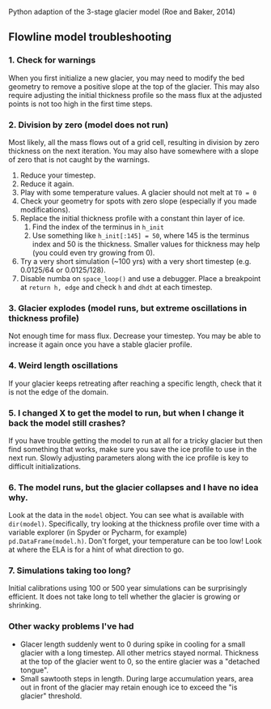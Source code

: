 Python adaption of the 3-stage glacier model (Roe and Baker, 2014)

## Flowline model troubleshooting
### 1. Check for warnings
When you first initialize a new glacier, you may need to modify the bed geometry to remove a positive slope at the top of the glacier. This may also require adjusting the initial thickness profile so the mass flux at the adjusted points is not too high in the first time steps.

### 2. Division by zero (model does not run)
Most likely, all the mass flows out of a grid cell, resulting in division by zero thickness on the next iteration. You may also have somewhere with a slope of zero that is not caught by the warnings.
1. Reduce your timestep.
2. Reduce it again.
3. Play with some temperature values. A glacier should not melt at `T0 = 0`
4. Check your geometry for spots with zero slope (especially if you made modifications).
5. Replace the initial thickness profile with a constant thin layer of ice.
   1. Find the index of the terminus in `h_init`
   2. Use something like `h_init[:145] = 50`, where 145 is the terminus index and 50 is the thickness. Smaller values for thickness may help (you could even try growing from 0).
6. Try a very short simulation (~100 yrs) with a very short timestep (e.g. 0.0125/64 or 0.0125/128).
7. Disable numba on `space_loop()` and use a debugger. Place a breakpoint at `return h, edge` and check `h` and `dhdt` at each timestep.

### 3. Glacier explodes (model runs, but extreme oscillations in thickness profile)
Not enough time for mass flux. Decrease your timestep. You may be able to increase it again once you have a stable glacier profile.

### 4. Weird length oscillations
If your glacier keeps retreating after reaching a specific length, check that it is not the edge of the domain.

### 5. I changed X to get the model to run, but when I change it back the model still crashes?
If you have trouble getting the model to run at all for a tricky glacier but then find something that works, make sure you save the ice profile to use in the next run. Slowly adjusting parameters along with the ice profile is key to difficult initializations.

### 6. The model runs, but the glacier collapses and I have no idea why.
Look at the data in the `model` object. You can see what is available with `dir(model)`. Specifically, try looking at the thickness profile over time with a variable explorer (in Spyder or Pycharm, for example) `pd.DataFrame(model.h)`. Don't forget, your temperature can be too low! Look at where the ELA is for a hint of what direction to go.

### 7. Simulations taking too long?
Initial calibrations using 100 or 500 year simulations can be surprisingly efficient. It does not take long to tell whether the glacier is growing or shrinking.

### Other wacky problems I've had
- Glacer length suddenly went to 0 during spike in cooling for a small glacier with a long timestep. All other metrics stayed normal. Thickness at the top of the glacier went to 0, so the entire glacier was a "detached tongue".
- Small sawtooth steps in length. During large accumulation years, area out in front of the glacier may retain enough ice to exceed the "is glacier" threshold. 